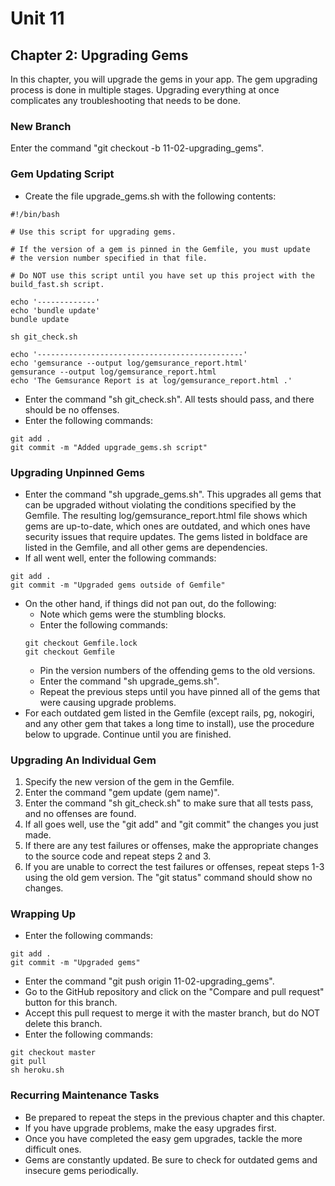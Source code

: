 # Unit 11
## Chapter 2: Upgrading Gems

In this chapter, you will upgrade the gems in your app.  The gem upgrading process is done in multiple stages.  Upgrading everything at once complicates any troubleshooting that needs to be done.

### New Branch
Enter the command "git checkout -b 11-02-upgrading_gems".

### Gem Updating Script
* Create the file upgrade_gems.sh with the following contents:
```
#!/bin/bash

# Use this script for upgrading gems.

# If the version of a gem is pinned in the Gemfile, you must update
# the version number specified in that file.

# Do NOT use this script until you have set up this project with the build_fast.sh script.

echo '-------------'
echo 'bundle update'
bundle update

sh git_check.sh

echo '----------------------------------------------'
echo 'gemsurance --output log/gemsurance_report.html'
gemsurance --output log/gemsurance_report.html
echo 'The Gemsurance Report is at log/gemsurance_report.html .'
```
* Enter the command "sh git_check.sh".  All tests should pass, and there should be no offenses.
* Enter the following commands:
```
git add .
git commit -m "Added upgrade_gems.sh script"
```

### Upgrading Unpinned Gems
* Enter the command "sh upgrade_gems.sh".  This upgrades all gems that can be upgraded without violating the conditions specified by the Gemfile.  The resulting log/gemsurance_report.html file shows which gems are up-to-date, which ones are outdated, and which ones have security issues that require updates.  The gems listed in boldface are listed in the Gemfile, and all other gems are dependencies.
* If all went well, enter the following commands:
```
git add .
git commit -m "Upgraded gems outside of Gemfile"
```
* On the other hand, if things did not pan out, do the following:
  * Note which gems were the stumbling blocks.
  * Enter the following commands:
  ```
  git checkout Gemfile.lock
  git checkout Gemfile
  ```
  * Pin the version numbers of the offending gems to the old versions.
  * Enter the command "sh upgrade_gems.sh".
  * Repeat the previous steps until you have pinned all of the gems that were causing upgrade problems.
* For each outdated gem listed in the Gemfile (except rails, pg, nokogiri, and any other gem that takes a long time to install), use the procedure below to upgrade.  Continue until you are finished.

### Upgrading An Individual Gem
1. Specify the new version of the gem in the Gemfile.
2. Enter the command "gem update (gem name)".
3. Enter the command "sh git_check.sh" to make sure that all tests pass, and no offenses are found.
4. If all goes well, use the "git add" and "git commit" the changes you just made.
5. If there are any test failures or offenses, make the appropriate changes to the source code and repeat steps 2 and 3.
6. If you are unable to correct the test failures or offenses, repeat steps 1-3 using the old gem version.  The "git status" command should show no changes.

### Wrapping Up
* Enter the following commands:
```
git add .
git commit -m "Upgraded gems"
```
* Enter the command "git push origin 11-02-upgrading_gems".
* Go to the GitHub repository and click on the "Compare and pull request" button for this branch.
* Accept this pull request to merge it with the master branch, but do NOT delete this branch.
* Enter the following commands:
```
git checkout master
git pull
sh heroku.sh
```

### Recurring Maintenance Tasks
* Be prepared to repeat the steps in the previous chapter and this chapter.
* If you have upgrade problems, make the easy upgrades first.
* Once you have completed the easy gem upgrades, tackle the more difficult ones.
* Gems are constantly updated.  Be sure to check for outdated gems and insecure gems periodically.
